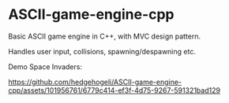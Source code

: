 # ASCII-game-engine-cpp

Basic ASCII game engine in C++, with MVC design pattern. 

Handles user input, collisions, spawning/despawning etc.

Demo Space Invaders:

https://github.com/hedgehogeli/ASCII-game-engine-cpp/assets/101956761/6779c414-ef3f-4d75-9267-591321bad129


